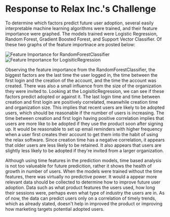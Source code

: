 # Response to Relax Inc.'s Challenge

To determine which factors predict future user adoption, several easily interpretable machine learning algorithms were trained, and their feature importance were graphed. The models trained were Logistic Regression, Random Forest, Gradient Boosted Forest, and Support Vector Classifier. Of these two graphs of the feature importnace are posted below:

![Feature Importance for RandomForestClassifier](https://github.com/alexretana/Springboard/tree/master/relax_challenge/Images/FeatureImportanceRF.png)
![Feature Importance for LogisiticRegression](https://github.com/alexretana/Springboard/tree/master/relax_challenge/Images/FeatureImportanceLR.png)

Observing the feature importance from the RandomForestClassifier, the biggest factors are the last time the user logged in, the time between the first login and the creation of the account, and the time the account was created. There was also a small influence from the size of the organization they were invited to. Looking at the LogisiticRegression, we can see if these factors predict adopted or against it. The last login time and time between creation and first login are positively correlated, meanwhile creation time and organization size. This implies that recent users are likely to be adopted users, which should be reasonable if the number of users is increasing. The time between creation and first login having positive correlation implies that users are more like to be adopted if they use the product soon after signing up. It would be reasonable to set up email reminders with higher frequency when a user first creates their account to get them into the habit of using the relax software. Since creation time has a negative correlation, it appears that older users are less likely to be retained. It also appears that users are slightly less likely to be adopted if they're invited from a larger organization. 

Although using time features in the prediction models, time based analysis is not too valueable for future predicition, rather it shows the health of growth in number of users. When the models were trained without the time features, there was virtually no predictive power. It would a appear more relevant data should be collected to determine how to improve future user adoption. Data such as what product features the users used, how long their sessions were, perhaps even what type of industry the users are in. As of now, the data can predict users only on a correlation of timely trends, which as already stated, doesn't help in improved the product or improving how marketing targets potential adopted users.
